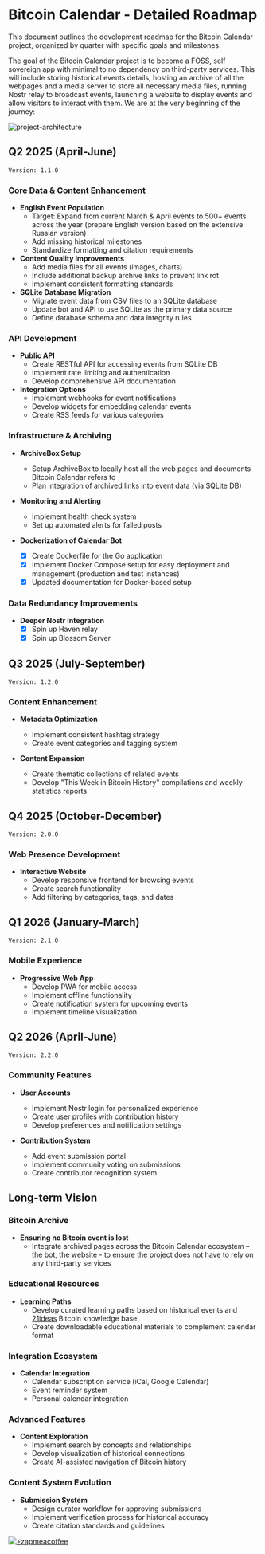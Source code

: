# Bitcoin Calendar - Detailed Roadmap

This document outlines the development roadmap for the Bitcoin Calendar project, organized by quarter with specific goals and milestones.

The goal of the Bitcoin Calendar project is to become a FOSS, self sovereign app with minimal to no dependency on third-party services. This will include storing historical events details, hosting an archive of all the webpages and a media server to store all necessary media files, running Nostr relay to broadcast events, launching a website to display events and allow visitors to interact with them. We are at the very beginning of the journey:

![project-architecture](https://haven.bitcoin-calendar.org/4c7f2fecfa359e28941a006e3270b72f4299d6c15fea1196eea896a492703678.png)

## Q2 2025 (April-June)

`Version: 1.1.0`

### Core Data & Content Enhancement
- **English Event Population**
  - Target: Expand from current March & April events to 500+ events across the year (prepare English version based on the extensive Russian version)
  - Add missing historical milestones
  - Standardize formatting and citation requirements
- **Content Quality Improvements**
  - Add media files for all events (images, charts)
  - Include additional backup archive links to prevent link rot
  - Implement consistent formatting standards
- **SQLite Database Migration**
  - Migrate event data from CSV files to an SQLite database
  - Update bot and API to use SQLite as the primary data source
  - Define database schema and data integrity rules


### API Development
- **Public API**
  - Create RESTful API for accessing events from SQLite DB
  - Implement rate limiting and authentication
  - Develop comprehensive API documentation
- **Integration Options**
  - Implement webhooks for event notifications
  - Develop widgets for embedding calendar events
  - Create RSS feeds for various categories

### Infrastructure & Archiving
- **ArchiveBox Setup**
  - Setup ArchiveBox to locally host all the web pages and documents Bitcoin Calendar refers to
  - Plan integration of archived links into event data (via SQLite DB)
- **Monitoring and Alerting**
  - Implement health check system
  - Set up automated alerts for failed posts

- **Dockerization of Calendar Bot**
  - [x] Create Dockerfile for the Go application
  - [x] Implement Docker Compose setup for easy deployment and management (production and test instances)
  - [x] Updated documentation for Docker-based setup

### Data Redundancy Improvements
- **Deeper Nostr Integration**
  - [x] Spin up Haven relay
  - [x] Spin up Blossom Server

## Q3 2025 (July-September)

`Version: 1.2.0`

### Content Enhancement
- **Metadata Optimization**
  - Implement consistent hashtag strategy
  - Create event categories and tagging system

- **Content Expansion**
  - Create thematic collections of related events
  - Develop "This Week in Bitcoin History" compilations and weekly statistics reports

## Q4 2025 (October-December)

`Version: 2.0.0`

### Web Presence Development
- **Interactive Website**
  - Develop responsive frontend for browsing events
  - Create search functionality
  - Add filtering by categories, tags, and dates

## Q1 2026 (January-March)

`Version: 2.1.0`

### Mobile Experience
- **Progressive Web App**
  - Develop PWA for mobile access
  - Implement offline functionality
  - Create notification system for upcoming events
  - Implement timeline visualization

## Q2 2026 (April-June)

`Version: 2.2.0`

### Community Features
- **User Accounts**
  - Implement Nostr login for personalized experience
  - Create user profiles with contribution history
  - Develop preferences and notification settings

- **Contribution System**
  - Add event submission portal
  - Implement community voting on submissions
  - Create contributor recognition system

## Long-term Vision

### Bitcoin Archive
- **Ensuring no Bitcoin event is lost**
  - Integrate archived pages across the Bitcoin Calendar ecosystem – the bot, the website - to ensure the project does not have to rely on any third-party services 

### Educational Resources
- **Learning Paths**
  - Develop curated learning paths based on historical events and [21ideas](https://21ideas.org/en/) Bitcoin knowledge base
  - Create downloadable educational materials to complement calendar format

### Integration Ecosystem
- **Calendar Integration**
  - Calendar subscription service (iCal, Google Calendar)
  - Event reminder system
  - Personal calendar integration

### Advanced Features
- **Content Exploration**
  - Implement search by concepts and relationships
  - Develop visualization of historical connections
  - Create AI-assisted navigation of Bitcoin history

### Content System Evolution
- **Submission System**
  - Design curator workflow for approving submissions
  - Implement verification process for historical accuracy
  - Create citation standards and guidelines


[![⚡️zapmeacoffee](https://img.shields.io/badge/⚡️zap_-me_a_coffee-violet?style=plastic)](https://zapmeacoffee.com/npub1tcalvjvswjh5rwhr3gywmfjzghthexjpddzvlxre9wxfqz4euqys0309hn)
